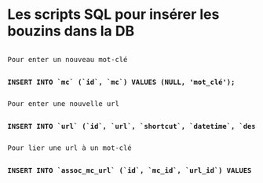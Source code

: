<h1>Les scripts SQL pour insérer les bouzins dans la DB</h1>

<pre><p>Pour enter un nouveau mot-clé</p>
<b>INSERT INTO `mc` (`id`, `mc`) VALUES (NULL, 'mot_clé');</b><br></pre>

<pre><p>Pour enter une nouvelle url</p>
<b>INSERT INTO `url` (`id`, `url`, `shortcut`, `datetime`, `description`) VALUES (NULL, 'url', 'url_courte', NOW(), 'description');</b><br></pre>

<pre><p>Pour lier une url à un mot-clé</p>
<b>INSERT INTO `assoc_mc_url` (`id`, `mc_id`, `url_id`) VALUES (NULL, 'id_mot_clé', 'id_url');</b></pre>
